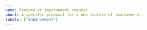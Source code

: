 ```yaml
---
name: Feature or improvement request
about: A specific proposal for a new feature of improvement.
labels: ["enhancement"]
---
```


<!-- Describe the proposal, including how it would help this project. -->
